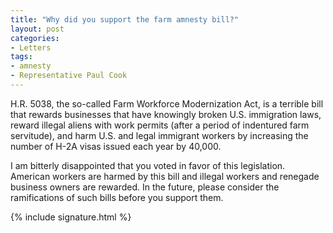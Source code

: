 ```yaml
---
title: "Why did you support the farm amnesty bill?"
layout: post
categories:
- Letters
tags:
- amnesty
- Representative Paul Cook
---
```


H.R. 5038, the so-called Farm Workforce Modernization Act, is a terrible bill that rewards businesses that have knowingly broken U.S. immigration laws, reward illegal aliens with work permits (after a period of indentured farm servitude), and harm U.S. and legal immigrant workers by increasing the number of H-2A visas issued each year by 40,000.

I am bitterly disappointed that you voted in favor of this legislation. American workers are harmed by this bill and illegal workers and renegade business owners are rewarded. In the future, please consider the ramifications of such bills before you support them.

{% include signature.html %}
